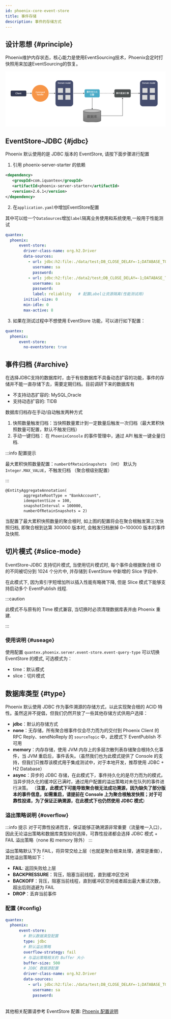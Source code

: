 ```yaml
---
id: phoenix-core-event-store
title: 事件存储
description: 事件的存储方式
---
```


## 设计思想 \{#principle\}
Phoenix维护内存状态，核心能力是使用EventSourcing技术，Phoenix会定时打快照用来加速EventSourcing的恢复。

![show](../assets/phoenix-lite/eventsouring.png)

## EventStore-JDBC \{#jdbc\}

Phoenix 默认使用的是 JDBC 版本的 EventStore, 请按下面步骤进行配置

1. 引用 phoenix-server-starter 的依赖

```xml
<dependency>
   <groupId>com.iquantex</groupId>
   <artifactId>phoenix-server-starter</artifactId>
   <version>2.6.1</version>
</dependency>
```

2. 在`application.yaml`中增加EventStore配置

其中可以给一个`DataSources`增加`label`隔离业务使用和系统使用,一般用于性能测试

```yaml
quantex:
  phoenix:
      event-store:
        driver-class-name: org.h2.Driver
        data-sources:
          - url: jdbc:h2:file:./data/test;DB_CLOSE_DELAY=-1;DATABASE_TO_UPPER=FALSE;INIT=CREATE SCHEMA IF NOT EXISTS PUBLIC
            username: sa
            password:
          - url: jdbc:h2:file:./data2/test;DB_CLOSE_DELAY=-1;DATABASE_TO_UPPER=FALSE;INIT=CREATE SCHEMA IF NOT EXISTS PUBLIC
            username: sa
            password:
            label: reliablity   # 配置Label让资源隔离(性能测试用)
        initial-size: 0
        min-idle: 0
        max-active: 8
```

3. 如果在测试过程中不想使用 EventStore 功能，可以进行如下配置：

```yaml
quantex:
  phoenix:
      event-store:
        no-eventstore: true
```

## 事件归档 \{#archive\}

在选择JDBC支持的数据库时，由于有些数据库不具备动态扩容的功能，事件的存储并不能一直存储下去，需要定期归档。目前调研下来的数据库有

- 不支持动态扩容的: MySQL,Oracle
- 支持动态扩容的: TIDB

数据库归档存在手动/自动触发两种方式

1. 快照数量触发归档：当快照数量累计到一定数量后触发一次归档（最大累积快照数量可配置，默认不触发归档）
2. 手动一键归档： 在 `PhoenixConsole` 的事件管理中，通过 API 触发一键全量归档.

:::info 配置提示

最大累积快照数量配置：`numberOfRetainSnapshots` （int） 默认为 `Integer.MAX_VALUE`，不触发归档 （聚合根级别配置）

:::

```
@EntityAggregateAnnotation(
        aggregateRootType = "BankAccount",
        idempotentSize = 100,
        snapshotInterval = 100000,
        numberOfRetainSnapshots = 2)
```

当配置了最大累积快照数量的聚合根时, 如上图的配置将会在聚合根触发第三次快照归档, 即聚合根到达第 300000 版本时, 会触发归档删掉 0~100000 版本的事件及快照.

## 切片模式 \{#slice-mode\}

EventStore-JDBC 支持切片模式, 当使用切片模式时, 每个事件会根据聚合根 ID 的不同被切分到 1024 个分片中, 并存储到 EventStore 中新增的 Slice 字段中.

在此模式下, 因为索引字短增加所以插入性能有略微下降, 但是 Slice 模式下能够支持启动多个 EventPublish 线程.

:::caution

此模式不与原有的 Time 模式兼容, 当切换时必须清理数据库表并由 Phoenix 重建.

:::

### 使用说明 \{#useage\}

使用配置 `quantex.phoenix.server.event-store.event-query-type` 可以切换 EventStore 的模式, 可选模式为：

- time：默认模式
- slice：切片模式

## 数据库类型 \{#type\}

Phoenix 默认使用 JDBC 作为事件溯源的存储方式，以此实现聚合根的 ACID 特性。虽然这并不提倡，但我们仍然开放了一些其他存储方式供用户选择：

- **jdbc**：默认的存储方式
- **none**：无存储，所有聚合根事件仅会尽力而为的交付到 Phoenix Client 的 RPC Reply、sendNoReply 的 `sourceTopic` 中，此模式下 EventPublish 不可用
- **memory**：内存存储，使用 JVM 内存上的多层次散列表存储聚合根持久化事件，当 JVM 重启后，事件丢失。（虽然我们也为此模式提供了 Console 的支持，但我们只推荐该模式用于集成测试中，对于本地开发，推荐使用 JDBC + H2 Database）
- **async**：异步的 JDBC 存储，在此模式下，事件持久化的是尽力而为的模式，当异步持久化的缓冲区已满时，通过用户配置的溢出策略对未在队列的事件进行决策。
（**注意，此模式下可能导致聚合根无法成功溯源，因为缺失了部分版本的事件信息，如需重启，请提前在 Console 上为聚合根触发快照；对于可靠性投递，为了保证正确溯源，在此模式下也仍然使用 JDBC 模式**）

### 溢出策略说明 \{#overflow\}

:::info 提示
对于可靠性投递而言，保证能够正确溯源非常重要（流量唯一入口），因此无论溢出策略和数据库类型如何选择，可靠性投递都会选择 JDBC 模式 + FAIL 溢出策略（none 和 memory 除外）
:::

溢出策略默认下为 FAIL，将异常交给上层（也就是聚合根来处理，通常是重做），其他溢出策略如下：

- **FAIL**: 返回失败给上层
- **BACKPRESSURE**：背压，阻塞当前线程，直到缓冲区空闲
- **BACKOFF**：背压，阻塞当前线程，直到缓冲区空闲或者超出最大重试次数，超出后则退避为 FAIL
- **DROP**：丢弃当前事件

### 配置 \{#config\}


```yaml
quantex:
  phoenix:
      event-store:
        # 默认数据类型配置
        type: jdbc
        # 默认溢出策略
        overflow-strategy: fail
        # 与溢出策略相关的 Buffer 大小
        buffer-size: 500
        # JDBC 数据源配置
        driver-class-name: org.h2.Driver
        data-sources:
          - url: jdbc:h2:file:./data/test;DB_CLOSE_DELAY=-1;DATABASE_TO_UPPER=FALSE;INIT=CREATE SCHEMA IF NOT EXISTS PUBLIC
            username: sa
            password:
        
```

其他相关配置请参考 EventStore 配置: [Phoenix 配置说明](/docs/phoenix-core/phoenix-core-config#server)